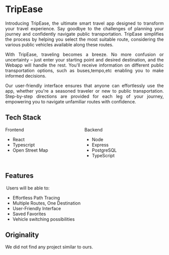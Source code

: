 # TripEase
<div style="text-align: justify;">
<p>Introducing TripEase, the ultimate smart travel app designed to transform your travel experience. Say goodbye to the challenges of planning your journey and confidently navigate public transportation. TripEase simplifies the process by helping you select the most suitable route, considering the various public vehicles available along these routes.</p>

<p>With TripEase, traveling becomes a breeze. No more confusion or uncertainty – just enter your starting point and desired destination, and the Webapp will handle the rest. You'll receive information on different public transportation options, such as buses,tempo,etc enabling you to make informed decisions.</p>

<p>Our user-friendly interface ensures that anyone can effortlessly use the app, whether you're a seasoned traveler or new to public transportation. Step-by-step directions are provided for each leg of your journey, empowering you to navigate unfamiliar routes with confidence.</p></div>

## Tech Stack
<div style='display:flex;'>
    <div style='width:50%'>
        Frontend
        <ul>
            <li>React</li>
            <li>Typescript</li>
            <li>Open Street Map</li>
        </ul>
    </div>
    <div>
        Backend
        <ul>
            <li>Node</li>
            <li>Express</li>
            <li>PostgreSQL</li>
            <li>TypeScript</li>
        </ul>
    </div>
</div>

## Features
<p style='margin:3px'>Users will be able to:</p>
<ul>
    <li>Effortless Path Tracing</li>
    <li>Multiple Routes, One Destination</li>
    <li>User-Friendly Interface</li>
    <li>Saved Favorites</li>
    <li>Vehicle switching possibilities</li>
</ul>

## Originality
We did not find any project similar to ours.

